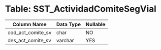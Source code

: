 # Table: SST_ActividadComiteSegVial

| Column Name | Data Type | Nullable |
|-------------|-----------|----------|
| cod_act_comite_sv | char | NO |
| des_act_comite_sv | varchar | YES |
